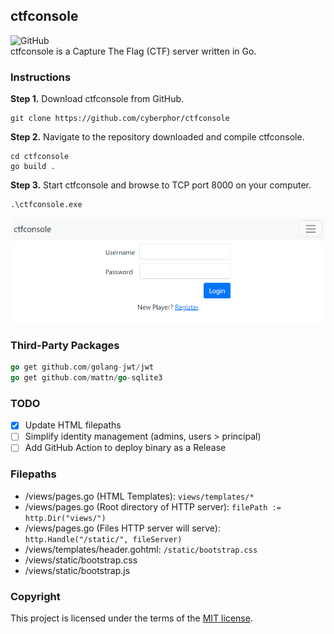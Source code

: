 ## ctfconsole
![GitHub](https://img.shields.io/github/license/cyberphor/ctfconsole)  
ctfconsole is a Capture The Flag (CTF) server written in Go. 

### Instructions
**Step 1.** Download ctfconsole from GitHub.
```
git clone https://github.com/cyberphor/ctfconsole
```

**Step 2.** Navigate to the repository downloaded and compile ctfconsole.
```
cd ctfconsole
go build .
```

**Step 3.** Start ctfconsole and browse to TCP port 8000 on your computer. 
```
.\ctfconsole.exe
```

![ctfconsole](/screenshot.png)  

### Third-Party Packages
```go
go get github.com/golang-jwt/jwt
go get github.com/mattn/go-sqlite3
```

### TODO
- [x] Update HTML filepaths
- [ ] Simplify identity management (admins, users > principal)
- [ ] Add GitHub Action to deploy binary as a Release

### Filepaths
- /views/pages.go (HTML Templates): `views/templates/*`
- /views/pages.go (Root directory of HTTP server): `filePath := http.Dir("views/")`
- /views/pages.go (Files HTTP server will serve): `http.Handle("/static/", fileServer)`
- /views/templates/header.gohtml: `/static/bootstrap.css`
- /views/static/bootstrap.css
- /views/static/bootstrap.js

### Copyright
This project is licensed under the terms of the [MIT license](/LICENSE).
